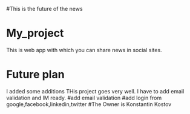 #This is the future of the  news
# My_project
This is web app with which you can share news in social sites.
# Future plan

I added some additions
THis project goes very well. I have to add email validation and IM ready.
#add email validation
#add login from google,facebook,linkedin,twitter
#The Owner is Konstantin Kostov
